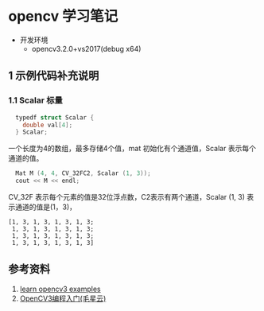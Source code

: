 # opencv 学习笔记

* 开发环境
  * opencv3.2.0+vs2017(debug x64)

## 1 示例代码补充说明

### 1.1 Scalar 标量

```c++
  typedf struct Scalar {
    double val[4];
  } Scalar;
```
一个长度为4的数组，最多存储4个值，mat 初始化有个通道值，Scalar 表示每个通道的值。

```c++
  Mat M (4, 4, CV_32FC2, Scalar (1, 3));
  cout << M << endl;
```

CV_32F 表示每个元素的值是32位浮点数，C2表示有两个通道，Scalar (1, 3) 表示通道的值是(1，3)，
```
[1, 3, 1, 3, 1, 3, 1, 3;
 1, 3, 1, 3, 1, 3, 1, 3;
 1, 3, 1, 3, 1, 3, 1, 3;
 1, 3, 1, 3, 1, 3, 1, 3]
```



## 参考资料

1. [ learn opencv3 examples](https://github.com/oreillymedia/Learning-OpenCV-3_examples)
2. [OpenCV3编程入门(毛星云)]()
